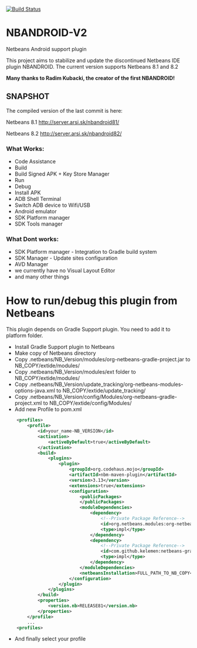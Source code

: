 [![Build Status](https://travis-ci.org/NBANDROIDTEAM/NBANDROID-V2.svg?branch=master)](https://travis-ci.org/NBANDROIDTEAM/NBANDROID-V2)

# NBANDROID-V2
Netbeans Android support plugin

This project aims to stabilize and update the discontinued Netbeans IDE plugin NBANDROID.
The current version supports Netbeans 8.1 and 8.2

**Many thanks to Radim Kubacki, the creator of the first NBANDROID!**</br>

## SNAPSHOT
The compiled version of the last commit is here:

Netbeans 8.1 http://server.arsi.sk/nbandroid81/

Netbeans 8.2 http://server.arsi.sk/nbandroid82/
### What Works:
* Code Assistance
* Build
* Build Signed APK + Key Store Manager
* Run
* Debug
* Install APK
* ADB Shell Terminal
* Switch ADB device to Wifi/USB
* Android emulator
* SDK Platform manager
* SDK Tools manager

### What Dont works:
* SDK Platform manager - Integration to Gradle build system
* SDK Manager - Update sites configuration
* AVD Manager
* we currently have no Visual Layout Editor 
* and many other things


# How to run/debug this plugin from Netbeans
This plugin depends on Gradle Support plugin. You need to add it to platform folder.

* Install Gradle Support plugin to Netbeans
* Make copy of Netbeans directory
* Copy .netbeans/NB_Version/modules/org-netbeans-gradle-project.jar to NB_COPY/extide/modules/
* Copy .netbeans/NB_Version/modules/ext folder to NB_COPY/extide/modules/
* Copy .netbeans/NB_Version/update_tracking/org-netbeans-modules-options-java.xml to NB_COPY/extide/update_tracking/
* Copy .netbeans/NB_Version/config/Modules/org-netbeans-gradle-project.xml to NB_COPY/extide/config/Modules/
* Add new Profile to pom.xml
```xml
    <profiles>
        <profile>
            <id>your_name-NB_VERSION</id>
            <activation>
                <activeByDefault>true</activeByDefault>
            </activation>
            <build>
                <plugins>
                    <plugin>
                        <groupId>org.codehaus.mojo</groupId>
                        <artifactId>nbm-maven-plugin</artifactId>
                        <version>3.13</version>
                        <extensions>true</extensions>
                        <configuration>
                            <publicPackages>
                            </publicPackages>
                            <moduleDependencies>
                                <dependency>
                                    <!--Private Package Reference-->
                                    <id>org.netbeans.modules:org-netbeans-modules-gsf-testrunner</id>
                                    <type>impl</type>
                                </dependency>
                                <dependency>
                                    <!--Private Package Reference-->
                                    <id>com.github.kelemen:netbeans-gradle-plugin</id>
                                    <type>impl</type>
                                </dependency>
                            </moduleDependencies>
                            <netbeansInstallation>FULL_PATH_TO_NB_COPY</netbeansInstallation>
                        </configuration>
                    </plugin>
                </plugins>
            </build>
            <properties>
                <version.nb>RELEASE81</version.nb>
            </properties>
        </profile>
        ...
    <profiles>
```
* And finally select your profile
